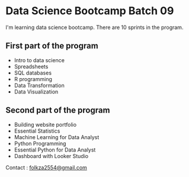 # Data Science Bootcamp Batch 09

I'm learning data science bootcamp. There are 10 sprints in the program.

## First part of the program

- Intro to data science
- Spreadsheets
- SQL databases
- R programming
- Data Transformation
- Data Visualization

## Second part of the program

- Building website portfolio
- Essential Statistics
- Machine Learning for Data Analyst
- Python Programming
- Essential Python for Data Analyst
- Dashboard with Looker Studio

Contact : folkza2554@gmail.com
